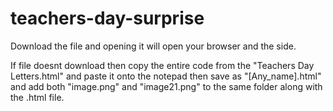 # teachers-day-surprise
Download the file and opening it will open your browser and the side.

If file doesnt download then copy the entire code from the "Teachers Day Letters.html" and paste it onto the notepad then save as "[Any_name].html" and add both "image.png" and "image21.png" to the same folder along with the .html file.
